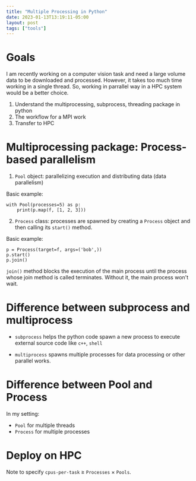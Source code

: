 ```yaml
---
title: "Multiple Processing in Python"
date: 2023-01-13T13:19:11-05:00
layout: post
tags: ["tools"]
---
```


# Goals

I am recently working on a computer vision task and need a large volume data to be downloaded and processed. However, it takes too much time working in a single thread. So, working in parrallel way in a HPC system would be a better choice.

1. Understand the multiprocessing, subprocess, threading package in python
2. The workflow for a MPI work
3. Transfer to HPC

# Multiprocessing package: Process-based parallelism
1. `Pool` object: parallelizing execution and distributing data (data parallelism)

Basic example:
```
with Pool(processes=5) as p:
    print(p.map(f, [1, 2, 3]))
```

2. `Process` class: processes are spawned by creating a `Process` object and then calling its `start()` method.

Basic example:
```
p = Process(target=f, args=('bob',))
p.start()
p.join()
```

`join()` method blocks the execution of the main process until the process whose join method is called terminates. Without it, the main process won't wait.


# Difference between subprocess and multiprocess

- `subprocess` helps the python code spawn a new process to execute external source code like `c++`, `shell`

- `multiprocess` spawns multiple processes for data processing or other parallel works.

# Difference between Pool and Process
In my setting:
- `Pool` for multiple threads
- `Process` for multiple processes

# Deploy on HPC
Note to specify `cpus-per-task` $\geq$ `Processes` $\times$ `Pools`.